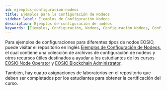 ```yaml
---
id: ejemplos-configuracion-nodeos
title: Ejemplos para la Configuración de Nodeos 
sidebar_label: Ejemplos de Configuración Nodeos 
description: Ejemplos de configuración de nodeos
keywords: [Ejemplos, Configuración, Nodeos, Configuración Nodeos, Configuración Nodeos EOS, EOS, EOS Costa Rica, Cómo configurar un nodo, Cómo configurar un nodo EOS, Qué es Nodeos]
---
```


Para ejemplos de configuraciones para diferentes tipos de nodos EOSIO, puede visitar el repositorio en inglés [Ejemplos de Configuración de Nodeos](https://github.com/eoscostarica/sample-nodeos-configs), el cual contiene una colección de archivos de configuración de nodeos y otros recursos útiles destinados a ayudar a los estudiantes de los cursos [EOSIO Node Operator](https://training.eos.io/courses/eosio-node-operator) y [EOSIO Blockchain Administrator](https://training.eos.io/courses/eosio-blockchain-adminstrator).

También, hay cuatro asignaciones de laboratorios en el repositorio que deben ser completados por los estudiantes para obtener la certificación del curso.
